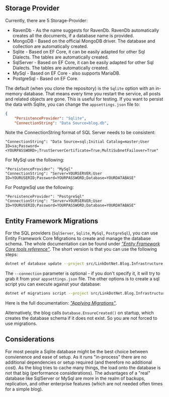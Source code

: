 ## Storage Provider

Currently, there are 5 Storage-Provider:

-   RavenDb - As the name suggests for RavenDb. RavenDb automatically creates all the documents, if a database name is provided.
-   MongoDB - Based on the official MongoDB driver. The database and collection are automatically created.
-   Sqlite - Based on EF Core, it can be easily adapted for other Sql Dialects. The tables are automatically created.
-   SqlServer - Based on EF Core, it can be easily adapted for other Sql Dialects. The tables are automatically created.
-   MySql - Based on EF Core - also supports MariaDB.
-   PostgreSql - Based on EF Core.

The default (when you clone the repository) is the `Sqlite` option with an in-memory database.
That means every time you restart the service, all posts and related objects are gone. This is useful for testing. 
If you want to persist the data with Sqlite, you can change the `appsettings.json` file to:

```json
{
	"PersistenceProvider": "Sqlite",
	"ConnectionString": "Data Source=blog.db",
```

Note the ConnectionString format of SQL Server needs to be consistent:

```
"ConnectionString": "Data Source=sql;Initial Catalog=master;User ID=sa;Password=<YOURPASSWORD>;TrustServerCertificate=True;MultiSubnetFailover=True"
```

For MySql use the following:

```
"PersistenceProvider": "MySql"
"ConnectionString": "Server=YOURSERVER;User ID=YOURUSERID;Password=YOURPASSWORD;Database=YOURDATABASE"
```

For PostgreSql use the following:

```
"PersistenceProvider": "PostgreSql"
"ConnectionString": "Server=YOURSERVER;User ID=YOURUSERID;Password=YOURPASSWORD;Database=YOURDATABASE"
```

## Entity Framework Migrations

For the SQL providers (`SqlServer`, `Sqlite`, `MySql`, `PostgreSql`), you can use Entity Framework Core Migrations to create and manage the database schema. The whole documentation can be found under [*"Entity Framework Core tools reference"*](https://learn.microsoft.com/en-us/ef/core/cli/dotnet). The short version is that you can use the following steps:

```bash
dotnet ef database update --project src/LinkDotNet.Blog.Infrastructure --startup-project src/LinkDotNet.Blog.Web --connection "<ConnectionString>"
```

The `--connection` parameter is optional - if you don't specify it, it will try to grab it from your `appsettings.json` file.
The other options is to create a sql script you can execute against your database:

```bash
dotnet ef migrations script --project src/LinkDotNet.Blog.Infrastructure --startup-project src/LinkDotNet.Blog.Web  
```

Here is the full documentation: [*"Applying Migrations"*](https://learn.microsoft.com/en-us/ef/core/managing-schemas/migrations/applying).

Alternatively, the blog calls `Database.EnsureCreated()` on startup, which creates the database schema if it does not exist. So you are not forced to use migrations.

## Considerations
For most people a Sqlite database might be the best choice between convienence and ease of setup. As it runs "in-process" there are no additional dependencies or setup required (and therefore no additional cost). As the blog tries to cache many things, the load onto the database is not that big (performance considerations). The advantages of a "real" database like SqlServer or MySql are more in the realm of backups, replication, and other enterprise features (which are not needed often times for a simple blog).
